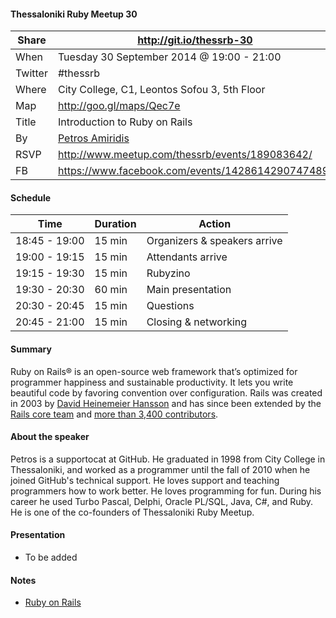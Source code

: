 #### Thessaloniki Ruby Meetup 30

Share   | http://git.io/thessrb-30
------- | -------------------------------------------------
When    | Tuesday 30 September 2014 @ 19:00 - 21:00
Twitter | #thessrb
Where   | City College, C1, Leontos Sofou 3, 5th Floor
Map     | http://goo.gl/maps/Qec7e
Title   | Introduction to Ruby on Rails
By      | [Petros Amiridis](https://github.com/petros)
RSVP    | http://www.meetup.com/thessrb/events/189083642/
FB      | https://www.facebook.com/events/1428614290747489/

#### Schedule

Time          | Duration | Action
------------- | -------- | -----------------------------
18:45 - 19:00 | 15 min   | Organizers & speakers arrive
19:00 - 19:15 | 15 min   | Attendants arrive
19:15 - 19:30 | 15 min   | Rubyzino
19:30 - 20:30 | 60 min   | Main presentation
20:30 - 20:45 | 15 min   | Questions
20:45 - 21:00 | 15 min   | Closing & networking

#### Summary

Ruby on Rails® is an open-source web framework that’s optimized for programmer happiness and sustainable productivity. It lets you write beautiful code by favoring convention over configuration. Rails was created in 2003 by <a href="http://david.heinemeierhansson.com/" title="DHH's website">David Heinemeier Hansson</a> and has since been extended by the <a href="/core">Rails core team</a> and <a href="http://contributors.rubyonrails.org" title="Access to the list of contributors">more than 3,400 contributors</a>.

#### About the speaker

Petros is a supportocat at GitHub. He graduated in 1998 from City College in Thessaloniki, and worked as a programmer until the fall of 2010 when he joined GitHub's technical support. He loves support and teaching programmers how to work better. He loves programming for fun. During his career he used Turbo Pascal, Delphi, Oracle PL/SQL, Java, C#, and Ruby. He is one of the co-founders of Thessaloniki Ruby Meetup.

#### Presentation

* To be added

#### Notes

* [Ruby on Rails](http://rubyonrails.org)

